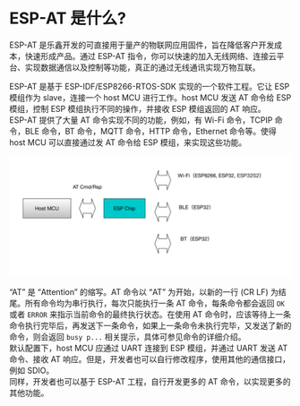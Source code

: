 
ESP-AT 是什么?
=================

ESP-AT 是乐鑫开发的可直接用于量产的物联网应用固件，旨在降低客户开发成本，快速形成产品。通过 ESP-AT 指令，你可以快速的加入无线网络、连接云平台、实现数据通信以及控制等功能，真正的通过无线通讯实现万物互联。

ESP-AT 是基于 ESP-IDF/ESP8266-RTOS-SDK 实现的一个软件工程。它让 ESP 模组作为 slave，连接一个 host MCU 进行工作。host MCU 发送 AT 命令给 ESP 模组，控制 ESP 模组执行不同的操作，并接收 ESP 模组返回的 AT 响应。   
ESP-AT 提供了大量 AT 命令实现不同的功能，例如，有 Wi-Fi 命令，TCPIP 命令，BLE 命令，BT 命令，MQTT 命令，HTTP 命令，Ethernet 命令等。使得 host MCU 可以直接通过发 AT 命令给 ESP 模组，来实现这些功能。

![avatar](../../_static/ESP-AT.jpg)

“AT” 是 “Attention” 的缩写。AT 命令以 “AT” 为开始，以新的一行 (CR LF) 为结尾。所有命令均为串行执行，每次只能执行一条 AT 命令，每条命令都会返回 `OK` 或者 `ERROR` 来指示当前命令的最终执行状态。在使用 AT 命令时，应该等待上一条命令执行完毕后，再发送下一条命令，如果上一条命令未执行完毕，又发送了新的命令，则会返回 `busy p...` 相关提示，具体可参见命令的详细介绍。  
默认配置下，host MCU 应通过 UART 连接到 ESP 模组，并通过 UART 发送 AT 命令、接收 AT 响应。但是，开发者也可以自行修改程序，使用其他的通信接口，例如 SDIO。  
同样，开发者也可以基于 ESP-AT 工程，自行开发更多的 AT 命令，以实现更多的其他功能。


